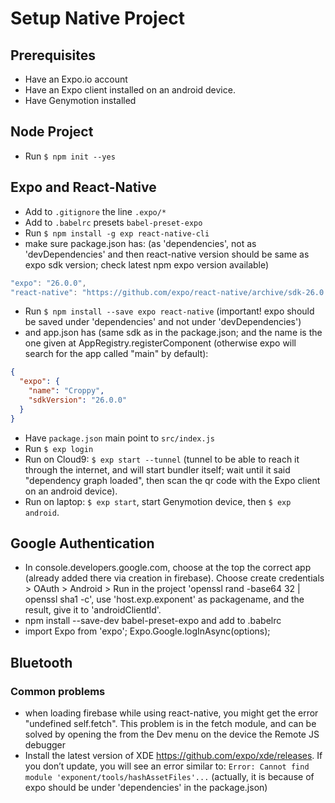 # Setup Native Project

## Prerequisites
- Have an Expo.io account
- Have an Expo client installed on an android device.
- Have Genymotion installed

## Node Project
- Run `$ npm init --yes`

## Expo and React-Native
- Add to `.gitignore` the line `.expo/*`
- Add to `.babelrc` presets `babel-preset-expo`
- Run `$ npm install -g exp react-native-cli`
- make sure package.json has: (as 'dependencies', not as 'devDependencies' and then react-native version should be same as expo sdk version; check latest npm expo version available)
```javascript
"expo": "26.0.0",
"react-native": "https://github.com/expo/react-native/archive/sdk-26.0.0.tar.gz"
```
- Run `$ npm install --save expo react-native` (important! expo should be saved under 'dependencies' and not under 'devDependencies')
- and app.json has (same sdk as in the package.json; and the name is the one given at AppRegistry.registerComponent (otherwise expo will search for the app called "main" by default):
```json
{
  "expo": {
    "name": "Croppy",
    "sdkVersion": "26.0.0"
  }
}
```
- Have `package.json` main point to `src/index.js`
- Run `$ exp login`
- Run on Cloud9: `$ exp start --tunnel` (tunnel to be able to reach it through the internet, and will start bundler itself; wait until it said "dependency graph loaded", then scan the qr code with the Expo client on an android device).
- Run on laptop: `$ exp start`, start Genymotion device, then `$ exp android`.

## Google Authentication
- In console.developers.google.com, choose at the top the correct app (already added there via creation in firebase). Choose create credentials > OAuth > Android > Run in the project 'openssl rand -base64 32 | openssl sha1 -c', use 'host.exp.exponent' as packagename, and the result, give it to 'androidClientId'.
- npm install --save-dev babel-preset-expo and add to .babelrc
- import Expo from 'expo'; Expo.Google.logInAsync(options);

## Bluetooth


### Common problems
- when loading firebase while using react-native, you might get the error "undefined self.fetch". This problem is in the fetch module, and can be solved by opening the from the Dev menu on the device the Remote JS debugger
- Install the latest version of XDE https://github.com/expo/xde/releases. If you don’t update, you will see an error similar to: `Error: Cannot find module 'exponent/tools/hashAssetFiles'...` (actually, it is because of expo should be under 'dependencies' in the package.json)
